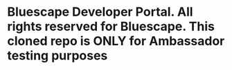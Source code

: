 # Bluescape Developer Portal. All rights reserved for Bluescape. This cloned repo is ONLY for Ambassador testing purposes

